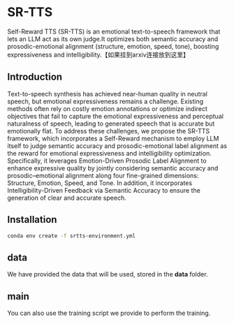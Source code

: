 # SR-TTS

Self-Reward TTS (SR-TTS) is an emotional text-to-speech framework that lets an LLM act as its own judge.It optimizes both semantic accuracy and prosodic-emotional alignment (structure, emotion, speed, tone), boosting expressiveness and intelligibility.【如果挂到arxiv连接放到这里】

## Introduction

Text-to-speech synthesis has achieved near-human quality in neutral speech, but emotional expressiveness remains a challenge. Existing methods often rely on costly emotion annotations or optimize indirect objectives that fail to capture the emotional expressiveness and perceptual naturalness of speech, leading to generated speech that is accurate but emotionally flat. To address these challenges, we propose the SR-TTS framework, which incorporates a Self-Reward mechanism to employ LLM itself to judge semantic accuracy and prosodic-emotional label alignment as the reward for emotional expressiveness and intelligibility optimization. Specifically, it leverages Emotion-Driven Prosodic Label Alignment to enhance expressive quality by jointly considering semantic accuracy and prosodic–emotional alignment along four fine-grained dimensions: Structure, Emotion, Speed, and Tone. In addition, it incorporates Intelligibility-Driven Feedback via Semantic Accuracy to ensure the generation of clear and accurate speech.

## Installation

```bash
conda env create -f srtts-environment.yml
```

## data

We have provided the data that will be used, stored in the **data** folder.

## main

You can also use the training script we provide to perform the training.
